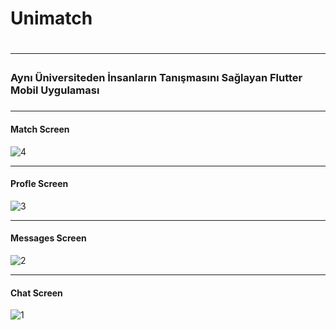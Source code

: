 <h1>Unimatch<h1>
  <hr>
<p><h3>Aynı Üniversiteden İnsanların Tanışmasını Sağlayan Flutter Mobil Uygulaması<h3></p>
  <hr>
  <h4>Match Screen</h4>
  
  ![4](https://user-images.githubusercontent.com/80161667/147368925-25708c38-40c5-4e4b-8c65-e7bdb086992a.jpeg)
   <hr>
  <h4>Profle Screen</h4>
  
![3](https://user-images.githubusercontent.com/80161667/147368924-b8a24b6d-490b-45d5-921d-3f4ab9e5c882.jpeg)
   <hr>
  <h4>Messages Screen</h4>
  
  ![2](https://user-images.githubusercontent.com/80161667/147368923-74b4f9ca-1d5d-4b66-8dbf-f90858c57c78.jpeg)
   <hr>
  <h4>Chat Screen</h4>
  
![1](https://user-images.githubusercontent.com/80161667/147368926-dd5a2ac9-40fe-43fc-ad1b-f7f909a2393a.jpeg)



